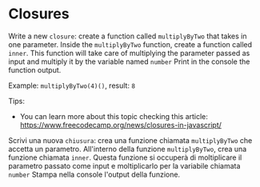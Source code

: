 # Closures

Write a new `closure`: create a function called `multiplyByTwo` that takes in one parameter.
Inside the `multiplyByTwo` function, create a function called `inner`. This function will take care of multiplying the parameter passed as input and multiply it by the variable named `number`
Print in the console the function output.

Example: `multiplyByTwo(4)()`, result: `8`

Tips:

- You can learn more about this topic checking this article: https://www.freecodecamp.org/news/closures-in-javascript/

Scrivi una nuova `chiusura`: crea una funzione chiamata `multiplyByTwo` che accetta un parametro.
All'interno della funzione `multiplyByTwo`, crea una funzione chiamata `inner`. Questa funzione si occuperà di moltiplicare il parametro passato come input e moltiplicarlo per la variabile chiamata `number`
Stampa nella console l'output della funzione.
